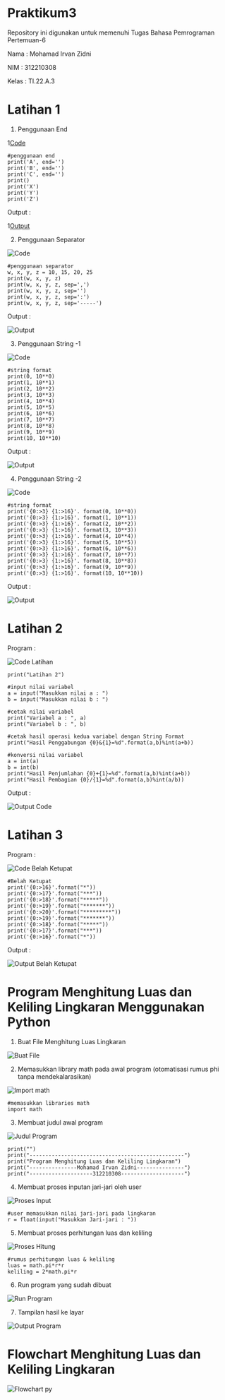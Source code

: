 # Praktikum3

Repository ini digunakan untuk memenuhi Tugas Bahasa Pemrograman Pertemuan-6

Nama     : Mohamad Irvan Zidni

NIM      : 312210308

Kelas    : TI.22.A.3

# Latihan 1

1. Penggunaan End

1[Code](Foto/Penggunaan%20End.png)

    #penggunaan end
    print('A', end='')
    print('B', end='')
    print('C', end='')
    print()
    print('X')
    print('Y')
    print('Z')

Output :

1[Output](Foto/Output%20Penggunaan%20End.png)

2. Penggunaan Separator

![Code](Foto/Penggunaan%20Separator.png)

    #penggunaan separator
    w, x, y, z = 10, 15, 20, 25
    print(w, x, y, z)
    print(w, x, y, z, sep=',')
    print(w, x, y, z, sep='')
    print(w, x, y, z, sep=':')
    print(w, x, y, z, sep='-----')

Output :

![Output](Foto/Output%20Penggunaan%20Separator.png)

3. Penggunaan String -1

![Code](Foto/String%20Format.png)

    #string format
    print(0, 10**0)
    print(1, 10**1)
    print(2, 10**2)
    print(3, 10**3)
    print(4, 10**4)
    print(5, 10**5)
    print(6, 10**6)
    print(7, 10**7)
    print(8, 10**8)
    print(9, 10**9)
    print(10, 10**10)

Output :

![Output](Foto/Output%20String%20Format.png)

4. Penggunaan String -2

![Code](Foto/String%20Format1.png)

    #string format
    print('{0:>3} {1:>16}'. format(0, 10**0))
    print('{0:>3} {1:>16}'. format(1, 10**1))
    print('{0:>3} {1:>16}'. format(2, 10**2))
    print('{0:>3} {1:>16}'. format(3, 10**3))
    print('{0:>3} {1:>16}'. format(4, 10**4))
    print('{0:>3} {1:>16}'. format(5, 10**5))
    print('{0:>3} {1:>16}'. format(6, 10**6))
    print('{0:>3} {1:>16}'. format(7, 10**7))
    print('{0:>3} {1:>16}'. format(8, 10**8))
    print('{0:>3} {1:>16}'. format(9, 10**9))
    print('{0:>3} {1:>16}'. format(10, 10**10))

Output :

![Output](Foto/Output%20String%20Format1.png)

# Latihan 2

Program :

![Code Latihan](https://user-images.githubusercontent.com/115876072/198938694-5247c0a7-17ec-42ef-b6b7-438908b3688e.png)

    print("Latihan 2")

    #input nilai variabel
    a = input("Masukkan nilai a : ")
    b = input("Masukkan nilai b : ")

    #cetak nilai variabel
    print("Variabel a : ", a)
    print("Variabel b : ", b)

    #cetak hasil operasi kedua variabel dengan String Format
    print("Hasil Penggabungan {0}&{1}=%d".format(a,b)%int(a+b))

    #konversi nilai variabel
    a = int(a)
    b = int(b)
    print("Hasil Penjumlahan {0}+{1}=%d".format(a,b)%int(a+b))
    print("Hasil Pembagian {0}/{1}=%d".format(a,b)%int(a/b))

Output :

![Output Code](https://user-images.githubusercontent.com/115876072/198938777-1063af70-d79d-4837-a63a-fa05743ab254.png)

# Latihan 3

Program :

![Code Belah Ketupat](https://user-images.githubusercontent.com/115876072/198939273-657992bf-a70f-4cc2-bc28-a8e97fd304b5.png)

    #Belah Ketupat
    print('{0:>16}'.format("*"))
    print('{0:>17}'.format("***"))
    print('{0:>18}'.format("*****"))
    print('{0:>19}'.format("*******"))
    print('{0:>20}'.format("*********"))
    print('{0:>19}'.format("*******"))
    print('{0:>18}'.format("*****"))
    print('{0:>17}'.format("***"))
    print('{0:>16}'.format("*"))

Output :

![Output Belah Ketupat](https://user-images.githubusercontent.com/115876072/198939299-dae12019-8a69-40ef-88ad-9257ab227f0b.png)

# Program Menghitung Luas dan Keliling Lingkaran Menggunakan Python

1. Buat File Menghitung Luas Lingkaran

![Buat File](https://user-images.githubusercontent.com/115876072/197689567-e8184849-7cf2-4406-811c-43eee4f47e2b.png)

2. Memasukkan library math pada awal program (otomatisasi rumus phi tanpa mendekalarasikan)

![Import math](https://user-images.githubusercontent.com/115876072/197689771-c38394ab-a15b-4f47-9316-bb50ef5c799a.png)

    #memasukkan libraries math
    import math

3. Membuat judul awal program

![Judul Program](https://user-images.githubusercontent.com/115876072/197689910-51e6a3e3-0654-4daf-a3da-e6607ff5aab4.png)

    print("")
    print("-------------------------------------------------")
    print("Program Menghitung Luas dan Keliling Lingkaran")
    print("---------------Mohamad Irvan Zidni---------------")
    print("--------------------312210308--------------------")

4. Membuat proses inputan jari-jari oleh user

![Proses Input](https://user-images.githubusercontent.com/115876072/197690059-abd571ee-272e-455a-934e-8c32ae27ff6c.png)

    #user memasukkan nilai jari-jari pada lingkaran
    r = float(input("Masukkan Jari-jari : "))

5. Membuat proses perhitungan luas dan keliling

![Proses Hitung](https://user-images.githubusercontent.com/115876072/197690184-1b13e41b-dbdb-4576-9ac3-5704b66c20c6.png)

    #rumus perhitungan luas & keliling 
    luas = math.pi*r*r
    keliling = 2*math.pi*r

6. Run program yang sudah dibuat

![Run Program](https://user-images.githubusercontent.com/115876072/197690342-57c90e0a-e74b-46d2-a7c0-b4808018eaa2.png)

7. Tampilan hasil ke layar

![Output Program](https://user-images.githubusercontent.com/115876072/197690508-f0b837e8-3241-4c60-84f8-5a0fc7f229f9.png)



# Flowchart Menghitung Luas dan Keliling Lingkaran

![Flowchart py](https://user-images.githubusercontent.com/115876072/198930934-65319087-aebf-4796-b65c-c4efab81fe7b.png)
